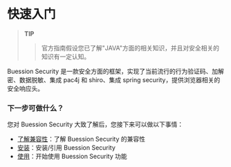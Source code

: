 # 快速入门


> **TIP**
>> 官方指南假设您已了解"JAVA"方面的相关知识，并且对安全相关的知识有一定认知。

Buession Security 是一款安全方面的框架，实现了当前流行的行为验证码、加解密、数据脱敏、集成 pac4j 和 shiro、集成 spring security，提供浏览器相关的安全响应头。


### 下一步可做什么？
您对 Buession Security 大致了解后，您接下来可以做以下事情：
* [了解兼容性](/docs/requirement.html)：了解 Buession Security 的兼容性
* [安装](/docs/installation.html)：安装/引用 Buession Security
* [使用](/manual/)：开始使用 Buession Security 功能